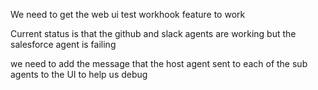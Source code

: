 We need to get the web ui test workhook feature to work

Current status is that the github and slack agents are working but the salesforce agent is failing

we need to add the message that the host agent sent to each of the sub agents to the UI to help us debug